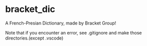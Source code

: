 # bracket_dic
A French-Presian Dictionary, made by Bracket Group!

Note that if you encounter an error, see .gitignore and make those directories.(except .vscode)
